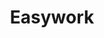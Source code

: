 ---
type: "Professional"
title: "Easywork"
year: "2023"
category: "LLM, Vector Database"
role: "Backend dev"
name: "Easywork"
description: "Created for the GarudaHacks hackathon, Easywork addresses unemployment in Indonesia with AI. Users provide their details through a form, then the app matches users with suitable jobs or suggests courses to improve their skills, ensuring distributed job opportunities."
githublink: "https://github.com/yourusername/easywork"
mockup: "/src/assets/easywork-mockup.png"
problem: "Unemployment in Indonesia is exacerbated by a lack of financial literacy, formal education, and accessible resources for skill development. This results in significant wage gaps and disparities in quality of life. Additionally, many individuals, even those with sufficient education and qualifications, struggle to find jobs that align with their skills and personality. This challenge is compounded by the difficulty in recognizing personal deficiencies, which hinders growth and career development."
solution: "Easywork is an AI-powered application designed to reduce unemployment and close the wage gap in Indonesia. By leveraging Large Language Models, vector databases, and Pinecone AI, the app automates the tedious job search process and provides personalized job opportunities. Users input their educational background, work experience, and other relevant information, and EasyWork either connects them to real job opportunities or suggests targeted courses to help them develop the necessary skills for their dream job."
features_scope:
  - "AI-Powered Job Matching"
  - "Course Recommendations"
  - "User Authentication"
  - "Profile Management"
  - "Responsive Design"
development_process: "Over the course of 36 hours, our team of 4 people developed this project. Our team have implemented a digital solution that seamlessly integrated Next.js, Tailwind, Pinecone, and OpenAI."
gallery:
  - "/images/screenshot1.png"
  - "/images/screenshot2.png"
  - "/images/screenshot3.png"
route: "easywork"
stack:
  - "Nextjs"
  - "PineconeDB"
  - "OpenAI"
  - "Tailwind"
---